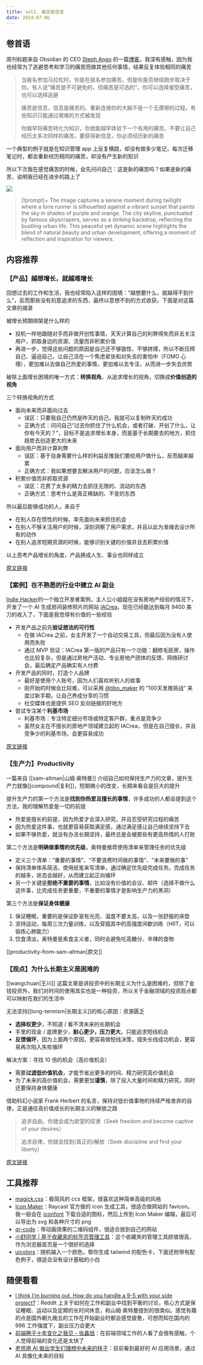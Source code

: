 ```yaml
---
title: vol2. 痛苦是信息
date: 2024-07-06
---
```


## 卷首语

周刊标题来自 Obsidian 的 CEO [Steph Ango](https://stephango.com/) 的一篇[博客](https://stephango.com/pain)，我深有感触，因为我也经常为了逃避思考和学习的痛苦而做其他任何事情，结果反复体验相同的痛苦

> 当报名参加马拉松时，你是在报名参加痛苦。但是你是否继续跑步取决于你。有人说“痛苦是不可避免的，但痛苦是可选的”。你可以选择接受痛苦，也可以选择逃避
>
> 痛苦是信息，信息是痛苦的。重新连接你的大脑不是一个无摩擦的过程。有些知识只能通过艰难的方式被发现
>
> 你越早将痛苦转化为知识，你就能越早体验下一个有用的痛苦。不要让自己经历太多次同样的痛苦。要获得新信息，你必须经历新的痛苦

一个典型的例子就是在知识管理 app 上反复横跳，却没有做多少笔记，每次迁移笔记时，都会重新经历相同的痛苦，却没有产生新的知识

所以下次我在感觉痛苦的时候，会先问问自己：这是新的痛苦吗？如果是新的痛苦，说明我已经在进步的路上了

![](https://notesimgs.oss-cn-shanghai.aliyuncs.com/img/202407071944608.jpg)

> [!prompt]+
> The image captures a serene moment during twilight where a lone runner is silhouetted against a vibrant sunset that paints the sky in shades of purple and orange. The city skyline, punctuated by famous skyscrapers, serves as a striking backdrop, reflecting the bustling urban life. This peaceful yet dynamic scene highlights the blend of natural beauty and urban development, offering a moment of reflection and inspiration for viewers.

## 内容推荐

### 【产品】越想增长，就越难增长

回想过去的工作和生活，我也经常陷入这样的困境：“越想要什么，就越得不到什么”，反而那些没有刻意追求的东西，最终以意想不到的方式收获。下面是对这篇文章的摘录

被增长预期绑架是什么样的

- 投机一样地跟随对手而非做开创性事情，天天计算自己的利弊得失而非去关注用户，抓取身边的资源、流量而非积累价值
- 再进一步，觉得这些问题的原因是自己还不够狼性、不够拼搏，所以不断压榨自己、逼迫自己，让自己活在一个焦虑紧张和对失去的害怕中（FOMO 心理），更加难以去做自己热爱的事情，更加难以去专注，从而进一步失去优势

破除上面增长困境的唯一方式：**转换视角**，从追求增长的视角，切换成**价值创造的视角**

三个转换视角的方式

- 面向未来而非面向过去
    - 误区：只要我自己仍然是昨天的自己，我就可以复制昨天的成功
    - 正确方式：问问自己“过去你抓住了什么机会，或者打破、开创了什么，让你有今天的？”，目标不是追求增长本身，而是基于长期要去的地方，抓住趋势去创造更大的未来
- 面向用户而非计算利弊
    - 误区：基于自身需要什么样的利益反推我们要给用户做什么，反而越来越累
    - 正确方式：我如果想要去解决用户的问题，应该怎么做？
- 积累价值而非抓取资源
    - 误区：花费了太多的精力去抓住无限的、流动的东西
    - 正确方式：思考什么是真正稀缺的、不变的东西

所以最后能够成功的人，来自于

- 在别人存在惯性的时候，率先面向未来抓住机会
- 在别人不够关注用户的时候，深刻洞察了用户需求，并且以此为准绳去设计所有的动作
- 在别人追求短期资源的时候，能够识别关键的价值并且去积累价值

以上思考产品增长的角度，产品换成人生、事业也同样成立

[原文链接](https://mp.weixin.qq.com/s?fontRatio=1&__biz=MzA5NTMxOTczOA%3D%3D&mid=2650441950&idx=1&sn=f68479269569c80d06b7abef8f09dd51&scene=94&subscene=315&passparam=searchid%3D328751326350236419&clicktime=1605262764&enterid=1605262764&ascene=64&devicetype=android-29&version=2700143d&nettype=WIFI&abtest_cookie=AAACAA%3D%3D&lang=zh_CN&exportkey=AfU1UqIEGM1IjMVSnsZ+e2w%3D&pass_ticket=TSPTF/aFSNhxdm6Z1A4u92Fpu/J3wnhcSTf62kBiXIVydTPUe2el8KBS865X/dfH&wx_header=1)

### 【案例】在不熟悉的行业中建立 AI 副业

[Indie Hacker](https://www.indiehackers.com/)的一个独立开发者案例，主人公小姐姐在没有房地产经验的情况下，开发了一个 AI 生成房间装修照片的网站 [IACrea](https://www.iacrea.com/en-US)，现在已经能达到每月 9400 美刀的收入了，下面是我觉得有价值的一些经验

- 开发产品之前先**验证想法的可行性**
    - 在做 IACrea 之前，女主开发了一个自动交易工具，但最后因为没有人使用而失败
    - 通过 MVP 验证：IACrea 第一版的产品只有一个功能：翻修毛胚房，操作也比较复杂，但是通过房地产活动、专业房地产团体的反馈、网络研讨会，最后确定产品确实有人付费
- 开发产品的同时，打造个人品牌
    - 最好是使用个人账号，因为人们喜欢听别人的故事
    - 刚开始的时候会比较难，可以采用 [@tibo_maker](https://x.com/tibo_maker) 的 “100天发推挑战” 来度过新手期，让自己养成分享的习惯
    - 社交媒体也是提供 SEO 反向链接的好地方
- 尝试专注某个**利基市场**
    - 利基市场：专注特定细分市场或特定客户群，重点是竞争少
    - 虽然女主在不擅长的房地产领域建立起的 IACrea，但是在自己擅长，并且竞争少的利基市场，会更容易成功

[原文链接](https://www.indiehackers.com/post/building-an-ai-side-hustle-to-8-638-mo-in-an-unfamiliar-industry-gzAlRpUq71ItOefQfrow)

### 【生产力】Productivity

一篇来自 [[sam-altman|山姆·奥特曼]] 介绍自己如何保持生产力的文章，提升生产力就像[[compound|复利]]，短期微小的改变，长期来看会是巨大的提升

提升生产力的第一个方法是**找到你热爱且擅长的事情**，许多成功的人都会提到这个方法，我的理解热爱是一切的前提

- 热爱是擅长的前提，因为热爱才会深入研究，并且忍受研究过程的痛苦
- 因为热爱这件事，也就更容易获取满足感，通过满足感让自己继续坚持下去
- 如果不够热爱，就没有办法长期坚持，最终总是会被那些有更高热情的人打败

第二个方法是**明确做事情的优先级**，奥特曼推荐使用清单来管理任务的优先级

- 定义三个清单：“重要的事情”、“不要浪费时间做的事情”、“未来要做的事”
- 保持清单体系简洁，使用纸笔来写清单，通过确定优先级完成任务。完成任务的越多，状态会越好，从而建立起正向循环
- 另一个关键是**拒绝不重要的事情**，比如没有价值的会议、邮件（选择不做什么这件事，比完成任务更重要，不重要的事情才是影响生产力的黑洞）

第三个方法是**保证身体健康**

1. 保证睡眠，重要的是保证卧室有光亮、温度不要太高，以及一张舒服的床垫
2. 坚持运动，每周三次力量训练，以及穿插其中的高强度间歇训练（HIIT，可以锻炼心肺能力）
3. 饮食清淡，奥特曼是素食主义者，同时会避免吃高糖分、辛辣的食物

[[productivity-from-sam-altman|原文]]

### 【观点】为什么长期主义是困难的

[[wangchuan|王川]] 这篇文章是讲投资中的长期主义为什么是困难的，但除了金钱投资外，我们对时间的使用其实也是一种投资，所以关于金融领域的投资观点都可以映射在我们的生活中

无法坚持[[long-termism|长期主义]]的核心原因：资源匮乏

- **选择权更少**，不知道 / 看不清未来的长期机会
- 手里的现金 / 底牌更少，**耐心更少，压力更大**，只能追求短线机会
- **反馈循环**，因为上面两个原因，更容易做短线决策，错失长线成功机会，更容易再次陷入失败循环

解决方案：寻找 10 倍的机会（高价值机会）

- 需要**过滤低价值机会**，才能节省出更多的时间、精力研究高价值机会
- 为了未来的高价值机会，需要更加**谨慎**，除了投入大量时间和精力研究，同时还要保持身体健康

借助科幻小说家 Frank Herbert 的名言，保持对低价值事物的持续严格舍弃的自律，正是通往高价值成长的长期主义的解放之路

> 追求自由，你就会成为欲望的奴隶（Seek freedom and become captive of your desires）
>
> 追求自律，你就会找到(真正的)解放（Seek discipline and find your liberty）

[原文链接](https://chuan.us/archives/919)

## 工具推荐

- [magick.css](https://css.winterveil.net/)：极简风的 ccs 框架，很喜欢这种简单高级的风格
- [Icon Maker](https://ray.so/icon)：Raycast 官方做的 icon 生成工具，很适合做网站的 favicon。我一般会在 [iconfont](https://www.iconfont.cn/) 下载合适的图标，然后上传到 Icon Maker 编辑，最后可以导出为 svg 和各种尺寸的 png
- [qr-code](https://qr.bitjson.com/)：带动画效果的二维码组件，很适合放到自己的网站
- [小舒同学 | 基于收藏夹的标签页管理工具](https://xiaoshuapp.com/)：这个收藏夹的管理工具颜值很高，作为浏览器首页是一个很好的选择
- [uicolors](https://uicolors.app/create)：随机输入一个颜色，帮你生成 tailwind 的配色卡，下面还附带有配色例子，很适合没有设计基础的小白

## 随便看看

- [I think I'm burning out. How do you handle a 9-5 with your side project?](https://www.reddit.com/r/SideProject/comments/1dticmc/i_think_im_burning_out_how_do_you_handle_a_95/)：Reddit 上关于如何在工作和副业中找到平衡的讨论，核心方式是保证睡眠、运动以及定期的长时间休息，和山姆·奥特曼提到的很类似。感觉有趣的点是国外朝九晚五的工作在开始副业时都会感觉疲惫，可想而知在国内的 996 工作强度下，副业压力会更大
- [前端圈子十年变化之我见 - 张鑫旭](https://juejin.cn/post/7387227689319039002)：在前端领域工作的人看了会很有感触，个人觉得前端的变化还是太快了
- [老师用 AI 做出学生们理想中未来的样子](https://weibo.com/1788911247/5052328605911257)：目前看到最好的 AI 应用场景，通过 AI 具像化未来的目标
